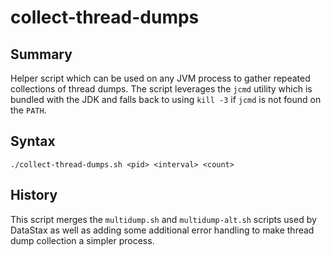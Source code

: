 # collect-thread-dumps

## Summary

Helper script which can be used on any JVM process to gather repeated collections of thread dumps. The script leverages the `jcmd` utility which is bundled with the JDK and falls back to using `kill -3` if `jcmd` is not found on the `PATH`. 

## Syntax

```
./collect-thread-dumps.sh <pid> <interval> <count>
```

## History

This script merges the `multidump.sh` and `multidump-alt.sh` scripts used by DataStax as well as adding some additional error handling to make thread dump collection a simpler process.
